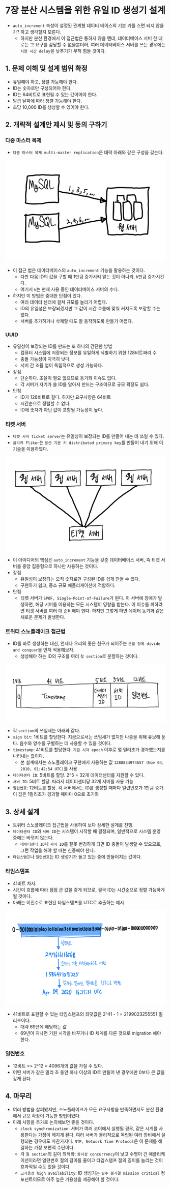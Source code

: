 # 7장 분산 시스템을 위한 유일 ID 생성기 설계

- `auto_increment` 속성이 설정된 관계형 데이터 베이스의 기본 키를 스면 되지 않을가? 하고 생각할지 모른다.
  - 하지만 분산 환경에서 이 접근법은 통하지 않을 텐데, 데이터베이스 서버 한 대로는 그 요구를 감당할 수 없을뿐더러, 여러 데이터베이스 서버를 쓰는 경우에는 `지연 시간 delay`을 낮추기가 무척 힘들 것이다.

## 1. 문제 이해 및 설계 범위 확정

- 유일해야 하고, 정렬 가능해야 한다.
- ID는 숫자로만 구성되어야 한다.
- ID는 64비트로 표현될 수 있는 값이어야 한다.
- 발급 날짜에 따라 정렬 가능해야 한다.
- 초당 10,000 ID를 생성할 수 있어야 한다.

## 2. 개략적 설계안 제시 및 동의 구하기

### 다중 마스터 복제

- `다중 마스터 복제 multi-master replication`은 대략 아래와 같은 구성을 갖는다.

<img src="img/identifier_generator01.jpg">

- 이 접근 법은 데이터베이스의 `auto_increment` 기능을 활용하는 것이다.
  - 다만 다음 ID의 값을 구할 때 1만큼 증가시켜 얻는 것이 아니라, `k`만큼 증가시킨다.
  - 여기서 `k`는 현재 사용 중인 데이터베이스 서버의 수다.
- 하지만 이 방법은 중대한 단점이 있다.
  - 여러 데이터 센터에 걸쳐 규모를 늘리기 어렵다.
  - ID의 유일성은 보장되겠지만 그 값이 시간 흐름에 맞춰 커지도록 보장할 수는 없다.
  - 서버를 추가하거나 삭제할 때도 잘 동작하도록 만들기 어렵다.

### UUID

- 유일성이 보장되는 ID를 만드는 또 하나의 간단한 방법
  - 컴퓨터 시스템에 저장되는 정보를 유일하게 식별하기 위한 128비트짜리 수
  - 충돌 가능성이 지극히 낮다.
  - 서버 간 조율 업이 독립적으로 생성 가능하다.
- 장점
  - 단순하다. 조율이 필요 없으므로 동기화 이슈도 없다.
  - 각 서버가 자기가 쓸 ID를 알아서 만드는 구조이므로 규모 확장도 쉽다.
- 단점
  - ID가 128비트로 길다. 하지만 요구사항은 64비트
  - 시간순으로 정렬할 수 없다.
  - ID에 숫자가 아닌 값이 포함될 가능성이 높다.

### 티켓 서버

- `티켓 서버 ticket server`는 유일성이 보장되는 ID를 만들어 내는 데 쓰일 수 있다.
- `플리커 Fliker`는 `분산 기본 키 distributed primary key`를 만들어 내기 위해 이 기술을 이용하였다.

<img src="img/identifier_generator02.jpg">

- 이 아이디어의 핵심은 `auto_increment` 기능을 갖춘 데이터베이스 서버, 즉 티켓 서버를 중앙 집중형으로 하나만 사용하는 것이다.
- 장점
  - 유일성이 보장되는 오직 숫자로만 구성된 ID를 쉽게 만들 수 있다.
  - 구현하기 쉽고, 중소 규모 애플리케이션에 적합하다.
- 단점
  - 티켓 서버가 `SPOF, Single-Point-of-Failure`가 된다. 이 서버에 장애가 발생하면, 해당 서버를 이용하는 모든 시스템이 영향을 받는다. 이 이슈를 피하려면 티켓 서버를 여러 대 준비해야 한다. 하지만 그렇게 하면 데이터 동기화 같은 새로운 문제가 발생한다.

### 트위터 스노플레이크 접근법

- ID를 바로 생성하는 대신, 언제나 우리의 좋은 친구가 되어주는 `분할 정복 divide and conquer`을 먼저 적용해보자.
  - 생성해야 하는 ID의 구조를 여러 `절 section`로 분할하는 것이다.

<img src="img/identifier_generator03.jpg">

- 각 `section`의 쓰임새는 아래와 같다.
- `sign bit`: 1비트를 할당한다. 지금으로서는 쓰임새가 없지만 나중을 위해 유보해 둔다. 음수와 양수를 구별하는 데 사용할 수 있을 것이다. 
- `timestamp`: 41비트를 할당한다. `기원 시각 epoch` 이후로 몇 밀리초가 경과했는지를 나타내는 값이다.
  - 본 설계에서는 스노플레이크 구현에서 사용하는 값 `1288834974657 (Nov 04, 2010, 01:42:54 UTC)`를 사용
- `데이터센터 ID`: 5비트를 할당. 2^5 = 32개 데이터센터를 지원할 수 있다.
- `서버 ID`: 5비트 할당. 따라서 데이터센터당 32개 서버를 사용 가능
- `일련번호`: 12비트를 할당. 각 서버에서는 ID를 생성할 때마다 일련번호가 1만큼 증가. 이 값은 1밀리초가 경과할 때마다 0으로 초기화

## 3. 상세 설계

- 트위터 스노플레이크 접근법을 사용하여 보다 상세한 설계를 진행.
- `데이터센터 ID`와 `서버 ID`는 시스템이 시작할 때 결정되며, 일반적으로 시스템 운영 중에는 바뀌지 않는다.
  - `데이터센터 ID`나 `서버 ID`를 잘못 변경하게 되면 ID 충돌이 발생할 수 있으므로, 그런 작업을 해야 할 때는 신중해야 한다.
- `타임스탬프`나 `일련번호`는 ID 생성기가 돌고 있는 중에 만들어지는 값이다.

### 타임스탬프

- 41비트 차지.
- 시간이 흐름에 따라 점점 큰 값을 갖게 되므로, 결국 ID는 시간순으로 정렬 가능하게 될 것이다.
- 아래는 이진수로 표현된 타임스탬프를 UTC로 추출하는 예시

<img src="img/identifier_generator04.jpg">

- 41비트로 표현할 수 있는 타임스탬프의 최댓값은 2^41 - 1 = 2199023255551 밀리초이다.
  - 대략 69년에 해당하는 값
  - 69년이 지나면 기원 시각을 바꾸거나 ID 체계를 다른 것으로 migration 해야 한다.

### 일련번호

- 12비트 => 2^12 = 4096개의 값을 가질 수 있다.
- 어떤 서버가 같은 밀리 초 동안 하나 이상의 ID르 만들어 낸 경우에만 0보다 큰 값을 갖게 된다.

## 4. 마무리

- 여러 방법을 살펴봤지만, 스노플레이크가 모든 요구사항을 만족하면서도 분산 환경에서 규모 확장이 가능한 방법이었다.
- 아래 사항을 추가로 논의해보면 좋을 것이다.
  - `clock synchronization`: 서버가 여러 코어에서 실행될 경우, 같은 시계를 사용한다는 가정이 깨지게 된다. 여러 서버가 물리적으로 독립된 여러 장비에서 실행되는 경우에도 마찬가지다. `NTP, Network Time Protocol`은 이 문제를 해결하는 가장 보편적 수단이다.
  - 각 `절 section`의 길이 최적화: `동시성 concurrency`이 낮고 수명이 긴 애플리케이션이라면 일련번호 절의 길이를 줄이고 타임스탬프 절의 길이를 늘리는 것이 효과적일 수도 있을 것이다.
  - `고가용성 high availability`: ID 생성기는 `필수 불가결 mission critical` 컴포넌트이므로 아주 높은 가용성을 제공해야 할 것이다.

